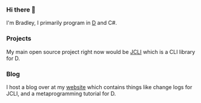 ### Hi there 👋

I'm Bradley, I primarily program in [D](https://dlang.org/) and C#.

### Projects

My main open source project right now would be [JCLI](https://github.com/SealabJaster/jcli/tree/master/source/jaster/cli) which is a CLI library for D.

### Blog

I host a blog over at my [website](https://bradley.chatha.dev/Blog) which contains things like change logs for JCLI, and a metaprogramming tutorial for D.
